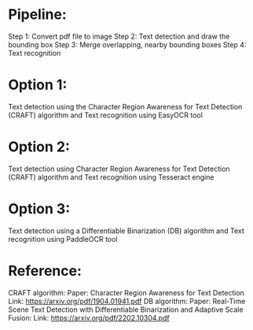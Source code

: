# Pipeline:
Step 1: Convert pdf file to image
Step 2: Text detection and draw the bounding box
Step 3: Merge overlapping, nearby bounding boxes
Step 4: Text recognition

# Option 1: 
Text detection using the Character Region Awareness for Text Detection (CRAFT) algorithm and Text recognition using EasyOCR tool
# Option 2: 
Text detection using Character Region Awareness for Text Detection (CRAFT) algorithm and Text recognition using Tesseract engine
# Option 3:
Text detection using a Differentiable Binarization (DB) algorithm and Text recognition using PaddleOCR tool

# Reference:
CRAFT algorithm:
Paper: Character Region Awareness for Text Detection
Link: https://arxiv.org/pdf/1904.01941.pdf
DB algorithm:
Paper: Real-Time Scene Text Detection with Differentiable Binarization and Adaptive Scale Fusion:
Link: https://arxiv.org/pdf/2202.10304.pdf
